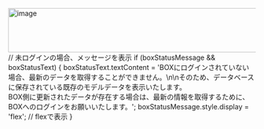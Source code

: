 <img width="932" height="90" alt="image" src="https://github.com/user-attachments/assets/283acd00-bb85-46ae-88bf-90ff5f5dff1c" />
        // 未ログインの場合、メッセージを表示
            if (boxStatusMessage && boxStatusText) {
                boxStatusText.textContent =
                    'BOXにログインされていない場合、最新のデータを取得することができません。\n\nそのため、データベースに保存されている既存のモデルデータを表示いたします。<br>BOX側に更新されたデータが存在する場合は、最新の情報を取得するために、BOXへのログインをお願いいたします。';
                boxStatusMessage.style.display = 'flex'; // flexで表示
            }
